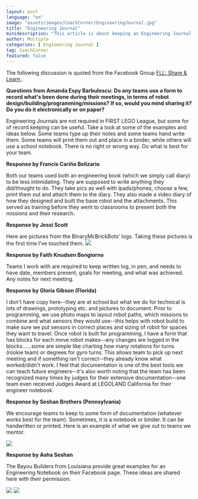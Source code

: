```yaml
---
layout: post
language: "en"
image: "assets/images/CoachCorner/EngineeringJournal.jpg"
title: "Engineering Journal"
minidescription: "This article is about keeping an Engineering Journal in FIRST LEGO League."
author: Multiple
categories: [ Engineering Journal ]
tag: CoachCorner
featured: false
---
```


The following discussion is quoted from the Facebook Group <a href="https://www.facebook.com/groups/FLLShareandLearn/">FLL: Share & Learn </a>.

**Questions from Amanda Espy Barbulescu: Do any teams use a form to record what's been done during their meetings, in terms of robot design/building/programming/missions? If so, would you mind sharing it? Do you do it electronically or on paper?**

Engineering Journals are not required in FIRST LEGO League, but some for of record keeping can be useful.  Take a look at some of the examples and ideas below. Some teams type up their notes and some teams hand write them. Some teams will print them out and place in a binder, while others will use a school notebook. There is no right or wrong way. Do what is best for your team.

**Response by Francis Cariño Belizario**

Both our teams used both an engineering book (which we simply call diary) to be less intimidating. They are supposed to write anything they did/thought to do. They take pics as well with ipads/phones, choose a few, print them out and attach them to the diary. They also made a video diary of how they designed and built the base robot and the attachments. This served as training before they went to classrooms to present both the missions and their research.

**Response by Jessi Scott**

Here are pictures from the BinaryMcBrickBots' logs. Taking these pictures is the first time I've touched them.
<img src="{{ site.baseurl }}/assets/images/CoachCorner/EngineeringJournal2.jpg" style="max-width: 100%" />

**Response by Faith Knudsen Bongiorno**

Teams I work with are required to keep written log, in pen, and needs to have date, members present, goals for meeting, and what was achieved. Any notes for next meeting.

**Response by Gloria Gibson (Florida)**

I don't have copy here--they are at school but what we do for technical is lots of drawings, prototyping etc. and pictures to document. Prior to programming, we use photo maps to layout robot paths, which missions to combine and what sensors they would use--this helps with robot build to make sure we put sensors in correct places and sizing of robot for spaces they want to travel. Once robot is built for programming, I have a form that has blocks for each move robot makes--any changes are logged in the blocks......some are simple like charting how many rotations for turns (rookie team) or degrees for gyro turns. This allows team to pick up next meeting and if something isn't correct--they already know what worked/didn't work. I feel that documentation is one of the best tools we can teach future engineers--it's also worth noting that the team has been recognized many times by judges for their extensive documentation--one team even received Judges Award at LEGOLAND California for their engineer notebook.

**Response by Seshan Brothers (Pennsylvania)**

We encourage teams to keep to some form of documentation (whatever works best for the team). Sometimes, it is a notebook or binder. It can be handwritten or printed. Here is an example of what we give out to teams we mentor.

<img src="{{ site.baseurl }}/assets/images/CoachCorner/EngineeringJournal3.jpg" style="max-width: 100%" />

**Response by Asha Seshan**

The Bayou Builders from Louisiana provide great examples for an Engineering Notebook on their Facebook page. These ideas are shared here with their permission.

<img src="{{ site.baseurl }}/assets/images/CoachCorner/EngineeringJournal4.jpg" style="max-width: 100%" />

<img src="{{ site.baseurl }}/assets/images/CoachCorner/EngineeringJournal5.jpg" style="max-width: 100%" />
